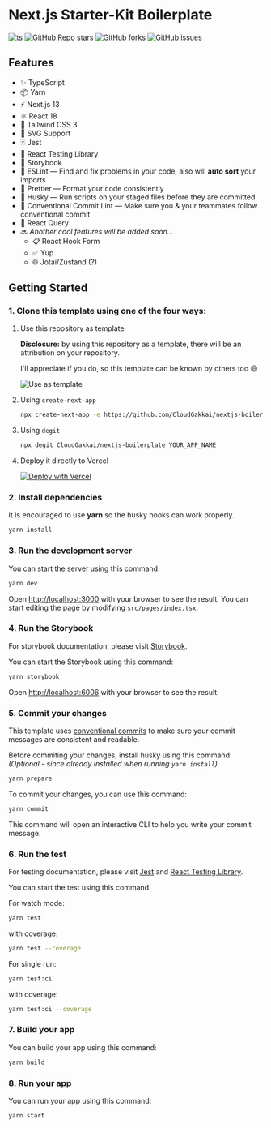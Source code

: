 # **Next.js Starter-Kit Boilerplate**

[![ts](https://badgen.net/badge/-/TypeScript/blue?icon=typescript&label)](https://www.typescriptlang.org)
[![GitHub Repo stars](https://img.shields.io/github/stars/CloudGakkai/nextjs-boilerplate)](https://github.com/CloudGakkai/nextjs-boilerplate/stargazers)
[![GitHub forks](https://img.shields.io/github/forks/CloudGakkai/nextjs-boilerplate)](https://github.com/CloudGakkai/nextjs-boilerplate/network/members)
[![GitHub issues](https://img.shields.io/github/issues/CloudGakkai/nextjs-boilerplate)](https://github.com/CloudGakkai/nextjs-boilerplate/issues)

## **Features**

- ✨ TypeScript
- 📦 Yarn
- ⚡️ Next.js 13
- ⚛️ React 18
- 💨 Tailwind CSS 3
- 📎 SVG Support
- 🃏 Jest
- 🐙 React Testing Library
- 📖 Storybook
- 📏 ESLint — Find and fix problems in your code, also will **auto sort** your imports
- 💖 Prettier — Format your code consistently
- 🐶 Husky — Run scripts on your staged files before they are committed
- 🤖 Conventional Commit Lint — Make sure you & your teammates follow conventional commit
- 🌸 React Query
- 🔜 _Another cool features will be added soon..._
  - 📋 React Hook Form
  - ✅ Yup
  - 🌐 Jotai/Zustand (?)

## **Getting Started**

### **1. Clone this template using one of the four ways:**

1. Use this repository as template

   **Disclosure:** by using this repository as a template, there will be an attribution on your repository.

   I'll appreciate if you do, so this template can be known by others too 😄

   ![Use as template](https://user-images.githubusercontent.com/55318172/129183039-1a61e68d-dd90-4548-9489-7b3ccbb35810.png)

2. Using `create-next-app`

   ```bash
   npx create-next-app -e https://github.com/CloudGakkai/nextjs-boilerplate project-name
   ```

3. Using `degit`

   ```bash
   npx degit CloudGakkai/nextjs-boilerplate YOUR_APP_NAME
   ```

4. Deploy it directly to Vercel

   [![Deploy with Vercel](https://vercel.com/button)](https://vercel.com/new/git/external?repository-url=https%3A%2F%2Fgithub.com%2FCloudGakkai%2Fnextjs-boilerplate)

### **2. Install dependencies**

It is encouraged to use **yarn** so the husky hooks can work properly.

```bash
yarn install
```

### **3. Run the development server**

You can start the server using this command:

```bash
yarn dev
```

Open [http://localhost:3000](http://localhost:3000) with your browser to see the result. You can start editing the page by modifying `src/pages/index.tsx`.

### **4. Run the Storybook**

For storybook documentation, please visit [Storybook](https://storybook.js.org/).

You can start the Storybook using this command:

```bash
yarn storybook
```

Open [http://localhost:6006](http://localhost:6006) with your browser to see the result.

### **5. Commit your changes**

This template uses [conventional commits](https://www.conventionalcommits.org/en/v1.0.0/) to make sure your commit messages are consistent and readable.

Before commiting your changes, install husky using this command: _(Optional - since already installed when running `yarn install`)_

```bash
yarn prepare
```

To commit your changes, you can use this command:

```bash
yarn commit
```

This command will open an interactive CLI to help you write your commit message.

### **6. Run the test**

For testing documentation, please visit [Jest](https://jestjs.io/) and [React Testing Library](https://testing-library.com/docs/react-testing-library/intro/).

You can start the test using this command:

For watch mode:

```bash
yarn test
```

with coverage:

```bash
yarn test --coverage
```

For single run:

```bash
yarn test:ci
```

with coverage:

```bash
yarn test:ci --coverage
```

### **7. Build your app**

You can build your app using this command:

```bash
yarn build
```

### **8. Run your app**

You can run your app using this command:

```bash
yarn start
```
